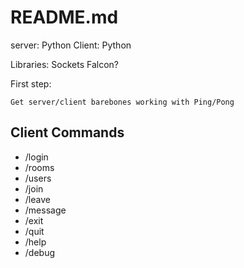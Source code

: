 # README.md

server: Python
Client: Python

Libraries: Sockets Falcon?


First step:

    Get server/client barebones working with Ping/Pong



## Client Commands

* /login
* /rooms
* /users
* /join
* /leave
* /message
* /exit
* /quit
* /help
* /debug


